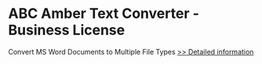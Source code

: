 # ABC Amber Text Converter - Business License
Convert MS Word Documents to Multiple File Types
[>> Detailed information](https://secure.shareit.com/shareit/product.html?productid=300810473&affiliateid=200057808)